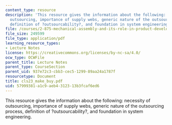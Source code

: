 ```yaml
---
content_type: resource
description: 'This resource gives the information about the following: necessity of
  outsourcing, importance of supply webs, generic nature of the outsourcing process,
  definition of ?outsourcability?, and foundation in system engineering.'
file: /courses/2-875-mechanical-assembly-and-its-role-in-product-development-fall-2004/57999381a1c9aeb4312313b3fcaf6ed6_cls23_make_buy.pdf
file_size: 249599
file_type: application/pdf
learning_resource_types:
- Lecture Notes
license: https://creativecommons.org/licenses/by-nc-sa/4.0/
ocw_type: OCWFile
parent_title: Lecture Notes
parent_type: CourseSection
parent_uid: 937e72c3-cbb3-cec5-1299-89aa24a1787f
resourcetype: Document
title: cls23_make_buy.pdf
uid: 57999381-a1c9-aeb4-3123-13b3fcaf6ed6
---
```

This resource gives the information about the following: necessity of outsourcing, importance of supply webs, generic nature of the outsourcing process, definition of ?outsourcability?, and foundation in system engineering.